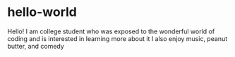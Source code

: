 # hello-world

Hello! I am college student who was exposed to the wonderful world of coding and is interested in learning more about it 
I also enjoy music, peanut butter, and comedy
